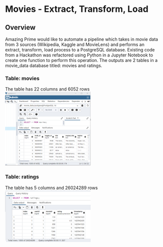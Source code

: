 # Movies - Extract, Transform, Load

## Overview

Amazing Prime would like to automate a pipeline which takes in movie data from 3 sources (Wikipedia, Kaggle and MovieLens) and performs an extract, transform, load process to a PostgreSQL database.  Existing code from a Hackathon was refactored using Python in a Jupyter Notebook to create one function to perform this operation.  The outputs are 2 tables in a movie_data database titled:  movies and ratings.

### Table: movies
The table has 22 columns and 6052 rows
<img src="https://github.com/lnshewmo/Movies-ETL/blob/main/Resources/movies_query.png" width=55% height=55%>

### Table: ratings
The table has 5 columns and 26024289 rows
<img src="https://github.com/lnshewmo/Movies-ETL/blob/main/Resources/ratings_query.png" width=55% height=55%>
